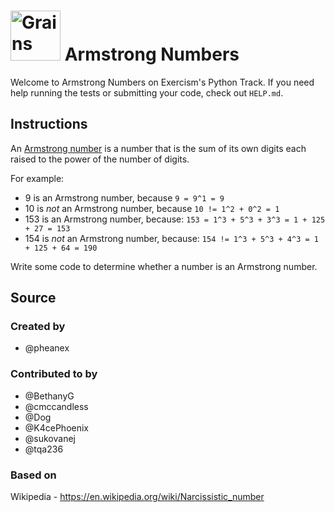 # <img src="https://assets.exercism.org/exercises/armstrong-numbers.svg" alt="Grains" width="80"/> Armstrong Numbers

Welcome to Armstrong Numbers on Exercism's Python Track.
If you need help running the tests or submitting your code, check out `HELP.md`.

## Instructions

An [Armstrong number][armstrong-number] is a number that is the sum of its own digits each raised to the power of the number of digits.

For example:

- 9 is an Armstrong number, because `9 = 9^1 = 9`
- 10 is _not_ an Armstrong number, because `10 != 1^2 + 0^2 = 1`
- 153 is an Armstrong number, because: `153 = 1^3 + 5^3 + 3^3 = 1 + 125 + 27 = 153`
- 154 is _not_ an Armstrong number, because: `154 != 1^3 + 5^3 + 4^3 = 1 + 125 + 64 = 190`

Write some code to determine whether a number is an Armstrong number.

[armstrong-number]: https://en.wikipedia.org/wiki/Narcissistic_number

## Source

### Created by

- @pheanex

### Contributed to by

- @BethanyG
- @cmccandless
- @Dog
- @K4cePhoenix
- @sukovanej
- @tqa236

### Based on

Wikipedia - https://en.wikipedia.org/wiki/Narcissistic_number